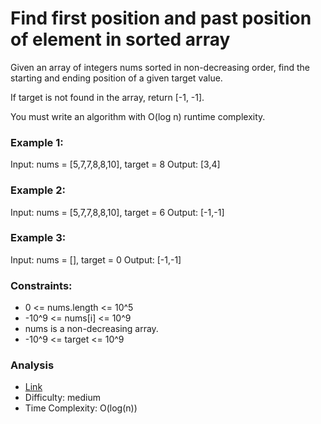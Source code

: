 # Find first position and past position of element in sorted array
Given an array of integers nums sorted in non-decreasing order, find the starting and ending position of a given target value.

If target is not found in the array, return [-1, -1].

You must write an algorithm with O(log n) runtime complexity.

### Example 1:
Input: nums = [5,7,7,8,8,10], target = 8
Output: [3,4]

### Example 2:
Input: nums = [5,7,7,8,8,10], target = 6
Output: [-1,-1]

### Example 3:
Input: nums = [], target = 0
Output: [-1,-1]


### Constraints:
- 0 <= nums.length <= 10^5
- -10^9 <= nums[i] <= 10^9
- nums is a non-decreasing array.
- -10^9 <= target <= 10^9

### Analysis
* [Link](https://leetcode.com/problems/find-first-and-last-position-of-element-in-sorted-array)
* Difficulty: medium
* Time Complexity: O(log(n))
